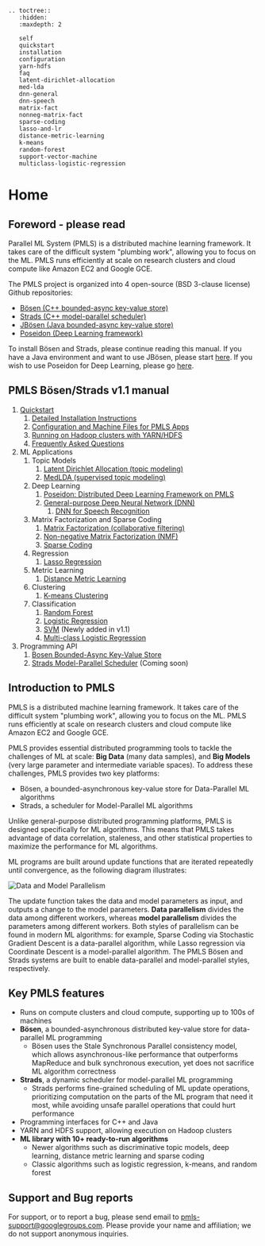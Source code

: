 ```eval_rst
.. toctree::
   :hidden:
   :maxdepth: 2
   
   self
   quickstart
   installation
   configuration
   yarn-hdfs
   faq
   latent-dirichlet-allocation
   med-lda
   dnn-general
   dnn-speech
   matrix-fact
   nonneg-matrix-fact
   sparse-coding
   lasso-and-lr
   distance-metric-learning
   k-means
   random-forest
   support-vector-machine
   multiclass-logistic-regression
```

# Home

## Foreword - please read

Parallel ML System (PMLS) is a distributed machine learning framework. It takes care of the difficult system "plumbing work", allowing you to focus on the ML. PMLS runs efficiently at scale on research clusters and cloud compute like Amazon EC2 and Google GCE.

The PMLS project is organized into 4 open-source (BSD 3-clause license) Github repositories:
* [Bösen (C++ bounded-async key-value store)](https://github.com/sailing-pmls/bosen)
* [Strads (C++ model-parallel scheduler)](https://github.com/sailing-pmls/strads)
* [JBösen (Java bounded-async key-value store)](https://github.com/sailing-pmls/jbosen)
* [Poseidon (Deep Learning framework)](https://github.com/sailing-pmls/poseidon)

To install Bösen and Strads, please continue reading this manual. If you have a Java environment and want to use JBösen, please start [here](https://github.com/sailing-pmls/jbosen/wiki). If you wish to use Poseidon for Deep Learning, please go [here](https://github.com/sailing-pmls/poseidon/wiki).

## PMLS Bösen/Strads v1.1 manual

1. [Quickstart](quickstart.md)
    1. [Detailed Installation Instructions](installation.md)
    1. [Configuration and Machine Files for PMLS Apps](configuration.md)
    1. [Running on Hadoop clusters with YARN/HDFS](yarn-hdfs.md)
    1. [Frequently Asked Questions](faq.md)
1. ML Applications
    1. Topic Models
        1. [Latent Dirichlet Allocation (topic modeling)](latent-dirichlet-allocation.md)
        1. [MedLDA (supervised topic modeling)](med-lda.md)
    1. Deep Learning
        1. [Poseidon: Distributed Deep Learning Framework on PMLS](https://github.com/sailing-pmls/poseidon/wiki)
        1. [General-purpose Deep Neural Network (DNN)](dnn-general.md)
            1. [DNN for Speech Recognition](dnn-speech.md)
    1. Matrix Factorization and Sparse Coding
        1. [Matrix Factorization (collaborative filtering)](matrix-fact.md)
        1. [Non-negative Matrix Factorization (NMF)](nonneg-matrix-fact.md)
        1. [Sparse Coding](sparse-coding.md)
    1. Regression
        1. [Lasso Regression](lasso-and-lr.md)
    1. Metric Learning
        1. [Distance Metric Learning](distance-metric-learning.md)
    1. Clustering
        1. [K-means Clustering](k-means.md)
    1. Classification
        1. [Random Forest](random-forest.md)
        1. [Logistic Regression](lasso-and-lr.md)
        1. [SVM](support-vector-machine.md) (Newly added in v1.1)
        1. [Multi-class Logistic Regression](multiclass-logistic-regression.md)
1. Programming API
    1. [Bosen Bounded-Async Key-Value Store](bosen-api.md)
    1. [Strads Model-Parallel Scheduler](strads-api.md) (Coming soon)

## Introduction to PMLS

PMLS is a distributed machine learning framework. It takes care of the difficult system "plumbing work", allowing you to focus on the ML. PMLS runs efficiently at scale on research clusters and cloud compute like Amazon EC2 and Google GCE.

PMLS provides essential distributed programming tools to tackle the challenges of ML at scale: **Big Data** (many data samples), and **Big Models** (very large parameter and intermediate variable spaces). To address these challenges, PMLS provides two key platforms:

* Bösen, a bounded-asynchronous key-value store for Data-Parallel ML algorithms
* Strads, a scheduler for Model-Parallel ML algorithms

Unlike general-purpose distributed programming platforms, PMLS is designed specifically for ML algorithms. This means that PMLS takes advantage of data correlation, staleness, and other statistical properties to maximize the performance for ML algorithms.

ML programs are built around update functions that are iterated repeatedly until convergence, as the following diagram illustrates:

![Data and Model Parallelism](http://petuum.org/images/data_model_parallelism.png)

The update function takes the data and model parameters as input, and outputs a change to the model parameters. **Data parallelism** divides the data among different workers, whereas **model parallelism** divides the parameters among different workers. Both styles of parallelism can be found in modern ML algorithms: for example, Sparse Coding via Stochastic Gradient Descent is a data-parallel algorithm, while Lasso regression via Coordinate Descent is a model-parallel algorithm. The PMLS Bösen and Strads systems are built to enable data-parallel and model-parallel styles, respectively.

## Key PMLS features

* Runs on compute clusters and cloud compute, supporting up to 100s of machines
* **Bösen**, a bounded-asynchronous distributed key-value store for data-parallel ML programming
  * Bösen uses the Stale Synchronous Parallel consistency model, which allows asynchronous-like performance that outperforms MapReduce and bulk synchronous execution, yet does not sacrifice ML algorithm correctness
* **Strads**, a dynamic scheduler for model-parallel ML programming
  * Strads performs fine-grained scheduling of ML update operations, prioritizing computation on the parts of the ML program that need it most, while avoiding unsafe parallel operations that could hurt performance
* Programming interfaces for C++ and Java
* YARN and HDFS support, allowing execution on Hadoop clusters
* **ML library with 10+ ready-to-run algorithms**
  * Newer algorithms such as discriminative topic models, deep learning, distance metric learning and sparse coding
  * Classic algorithms such as logistic regression, k-means, and random forest

## Support and Bug reports

For support, or to report a bug, please send email to pmls-support@googlegroups.com. Please provide your name and affiliation; we do not support anonymous inquiries.
